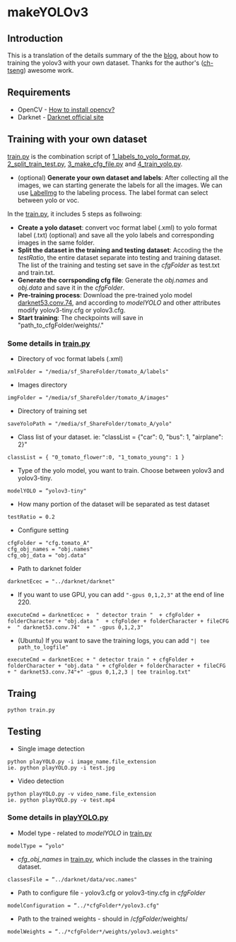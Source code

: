 # makeYOLOv3

## Introduction
This is a translation of the details summary of the the [blog]([https://chtseng.wordpress.com/2018/10/08/如何快速完成yolo-v3訓練與預測/](https://chtseng.wordpress.com/2018/10/08/%E5%A6%82%E4%BD%95%E5%BF%AB%E9%80%9F%E5%AE%8C%E6%88%90yolo-v3%E8%A8%93%E7%B7%B4%E8%88%87%E9%A0%90%E6%B8%AC/)), about how to training the yolov3 with your own dataset.
Thanks for the author's ([ch-tseng](https://github.com/ch-tseng/makeYOLOv3)) awesome work.
## Requirements
* OpenCV - [How to install opencv?]([https://www.pyimagesearch.com/2018/05/28/ubuntu-18-04-how-to-install-opencv/](https://www.pyimagesearch.com/2018/05/28/ubuntu-18-04-how-to-install-opencv/)) 
* Darknet - [Darknet official site]([https://pjreddie.com/darknet/yolo/](https://pjreddie.com/darknet/yolo/))
## Training with your own dataset
[train.py](https://github.com/dawnknight/makeYOLOv3/blob/master/train.py "train.py") is the combination script of [1_labels_to_yolo_format.py](https://github.com/dawnknight/makeYOLOv3/blob/master/1_labels_to_yolo_format.py "1_labels_to_yolo_format.py"), [2_split_train_test.py](https://github.com/dawnknight/makeYOLOv3/blob/master/2_split_train_test.py "2_split_train_test.py"), [3_make_cfg_file.py](https://github.com/dawnknight/makeYOLOv3/blob/master/3_make_cfg_file.py "3_make_cfg_file.py") and [4_train_yolo.py](https://github.com/dawnknight/makeYOLOv3/blob/master/4_train_yolo.py "4_train_yolo.py").

* (optional) **Generate your own dataset and labels**: After collecting all the images, we can starting generate the labels for all the images. We can use [LabelImg]([https://github.com/tzutalin/labelImg](https://github.com/tzutalin/labelImg)) to the labeling process. The label format can select between yolo or voc.

In the [train.py](https://github.com/dawnknight/makeYOLOv3/blob/master/train.py "train.py"), it includes 5 steps as follwoing:
* **Create a yolo dataset**: convert voc format label (.xml)  to yolo format label (.txt) (optional) and save all the yolo labels and corresponding images in the same folder.
*  **Split the dataset in the training and testing dataset**: Accoding the the *testRatio*, the entire dataset separate into testing and training dataset. The list of the training and testing set save in the *cfgFolder* as test.txt and train.txt.
* **Generate the corrsponding cfg file**: Generate the *obj.names* and *obj.data* and save it in the *cfgFolder*. 
* **Pre-training process**:  Download the pre-trained yolo model [darknet53.conv.74](https://pjreddie.com/media/files/darknet53.conv.74), and according to *modelYOLO* and other attributes modify yolov3-tiny.cfg or yolov3.cfg.
* **Start training**: The checkpoints will save in "path_to_cfgFolder/weights/." 
### Some details in [train.py](https://github.com/dawnknight/makeYOLOv3/blob/master/train.py "train.py")

* Directory of voc format labels (.xml)
```
xmlFolder = "/media/sf_ShareFolder/tomato_A/labels"
```
* Images directory
```
imgFolder = "/media/sf_ShareFolder/tomato_A/images"
```
* Directory of training set
```
saveYoloPath = "/media/sf_ShareFolder/tomato_A/yolo"
 ```
* Class list of your dataset. ie: "classList = {"car": 0, "bus": 1, "airplane": 2}"
```
classList = { "0_tomato_flower":0, "1_tomato_young": 1 }
```
* Type of the yolo model, you want to train. Choose between yolov3 and yolov3-tiny.
```
modelYOLO = “yolov3-tiny"
```
* How many portion of the dataset will be separated as test dataset
```
testRatio = 0.2
```
* Configure setting
```
cfgFolder = "cfg.tomato_A"
cfg_obj_names = "obj.names"
cfg_obj_data = "obj.data"
```
* Path to darknet folder
```
darknetEcec = "../darknet/darknet"
```
* If you want to use GPU, you can add ``` "-gpus 0,1,2,3" ``` at the end of line 220.
```
executeCmd = darknetEcec +  " detector train "  + cfgFolder + folderCharacter + "obj.data "  + cfgFolder + folderCharacter + fileCFG +  " darknet53.conv.74"  + " -gpus 0,1,2,3"
```
* (Ubuntu) If you want to save the training logs, you can add  ```"| tee path_to_logfile" ```
```
executeCmd = darknetEcec + " detector train " + cfgFolder + folderCharacter + "obj.data " + cfgFolder + folderCharacter + fileCFG + " darknet53.conv.74"+" -gpus 0,1,2,3 | tee trainlog.txt"
```


## Traing 
```
python train.py
```
## Testing
* Single image detection
```
python playYOLO.py -i image_name.file_extension
ie. python playYOLO.py -i test.jpg
```
* Video detection
```
python playYOLO.py -v video_name.file_extension
ie. python playYOLO.py -v test.mp4
```
### Some details in [playYOLO.py](https://github.com/dawnknight/makeYOLOv3/blob/master/playYOLO.py "playYOLO.py")

* Model type - related to *modelYOLO* in  [train.py](https://github.com/dawnknight/makeYOLOv3/blob/master/train.py "train.py")
```
modelType = “yolo"
```
* *cfg_obj_names* in [train.py](https://github.com/dawnknight/makeYOLOv3/blob/master/train.py "train.py"), which include the classes in the training dataset.
```
classesFile = “../darknet/data/voc.names"
```
* Path to configure file - yolov3.cfg or yolov3-tiny.cfg in *cfgFolder*
```
modelConfiguration = “../*cfgFolder*/yolov3.cfg"
```
* Path to  the trained weights - should in /*cfgFolder*/weights/
```
modelWeights = “../*cfgFolder*/weights/yolov3.weights"
